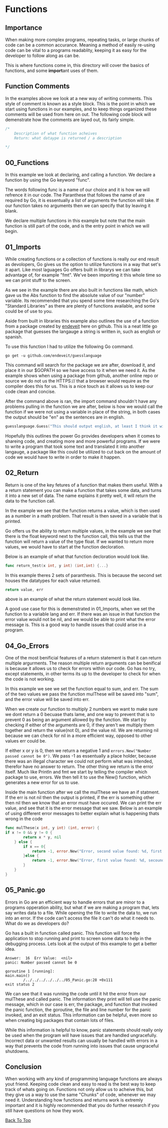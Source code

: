 # Functions

## Importance

When making more complex programs, repeating tasks, or large chunks of code can be a common accurance. Meaning a method of easily re-using code can be vital to a programs readablity, keeping it as easy for the developer to follow along as can be.

This is where functions come in, this directory will cover the basics of functions, and some **import**ant uses of them.

## Function Comments

In the examples above we look at a new way of writing comments. This style of comment is known as a style block. This is the point in which we start using functions in our examples, and to keep things organized these comments will be used from here on out. The following code block will demenstrate how the comments are layed out, its fairly simple.
```go
/*
	Description of what function acheives
	Return: what dataype is returned / a description 

*/
```


## 00_Functions

In this example we look at declaring, and calling a function. We declare a function by using the Go keyword "func".

The words following func is a name of our choice and it is how we will refrence it in our code. The Paranthese that follows the name of are required by Go, it is essentually a list of arguments the function will take. If our function takes no arguments then we can specify that by leaving it blank.

We declare multiple functions in this example but note that the main function is still part of the code, and is the entry point in which we will begin.


## 01_Imports

While creating functions or a collection of functions is really our end result as devolopers, Go gives us the option to utilize functions in a way that set's it apart. Like most laguages Go offers built in librarys we can take advantage of, for example "fmt". We've been importing it this whole time so we can print stuff to the screen. 

As we see in the example there are also built in functions like math, which gave us the Abs function to find the absolute value of our "number" variable. Its recommended that you spend some time researching the Go's "Standard Libraries" as there are plenty of functions available, and some could be of use to you.

Aside from built in libraries this example also outlines the use of a function from a package created by [endeveit](https://github.com/endeveit "endeviet home repo") here on github. This is a neat little go package that guesses the langauge a string is written in, such as english or spanish. 

To use this function I had to utilize the following Go command.

```
go get -u github.com/endeveit/guesslanguage
```

This command will search for the package we are after, download it, and place it in our $GOPATH so we have access to it when we need it. As the example shows when using a package from github, another online repo or source we do not us the HTTPS:// that a browser would require as the compiler does this for us. This is a nice touch as it allows us to keep our code clean and concise.

After the command above is ran, the import command shouldn't have any problems pulling in the function we are after, below is how we would call the function if we were not using a variable in place of the string, in both cases the output should be "en" as the sentences are in english.

```go
guesslanguage.Guess("This should output english, at least I think it will, I and it may do it.")
```

Hopefully this outlines the power Go provides developers when it comes to shareing code, and creating more and more powerful programs. If we were to write a program that took some text and translated it into another langauge, a package like this could be utilized to cut back on the amount of code we would have to write in order to make it happen.


## 02_Return

Return is one of the key fetures of a function that makes them useful. With a a return statement you can make a function that takes some data, and turns it into a new set of data. The name explains it pretty well, it will return the data to the function call.

In the example we see that the function returns a value, which is then used as a number in a math problem. That result is then saved in a variable that is printed.

Go offers us the ability to return multiple values, in the example we see that there is the float keyword next to the function call, this tells us that the function will return a value of the type float. If we wanted to return more values, we would have to start at the function decloration. 

Below is an example of what that function decloration would look like.
```go
func return_test(x int, y int) (int,int) {...}
```

In this example theres 2 sets of paranthesis. This is because the second set houses the datatypes for each value returned.

```go
return value, err
```
above is an example of what the return statement would look like.

A good use case for this is demenstrated in 01_Imports, when we set the function to a variable lang and err. If there was an issue in that function the error value would not be nil, and we would be able to print what the error message is. This is a good way to handle issues that could arise in a program.

## 04_Go_Errors

One of the most benificial features of a return statement is that it can return multiple argurments. The reason multiple return arguments can be benifical is because it allows us to check for errors within our code. Go has no try, except statements, in other terms its up to the developer to check for when the code is not working.

In this example we see we set the function equal to sum, and err. The sum of the two values we pass the function mulThese will be saved into "sum", and the error value will be saved into err.

When we create our function to multiply 2 numbers we want to make sure we dont return a 0 becuase thats lame, and one way to prevent that is to prevent 0 as being an argument allowed by the function. We start by checking if either of the arguments are 0, if they aren't we multiply them together and return the value(not 0), and the value nil. We are returning nil because we can check for nil in a more efficient way, opposed to other values err could be.

If either x or y is 0, then we return a negative 1 and ``` errors.New("Number passed cannot be 0") ```. We pass -1 as essentually a place holder, because there was an illegal character we could not perform what was intended, therefor have no answer to return. The other thing we return is the error itself. Much like Println and fmt we start by telling the compiler which package to use, errors. We then tell it to use the New() function, which generates a new error for us to use. 

Inside the main function after we call the mulThese we have an if statment. If the err is not nil then the output is printed, if the err is something other then nil then we know that an error must have occured. We can print the err value, and see that it is the error message that we saw. Below is an example of using different error messages to better explain what is happening thats wrong in the code

```go
func mulThese(x int, y int) (int, error) {
if x != 0 && y != 0 {
		return x * y, nil
	} else {
		if x == 0{
			return -1, error.New("Error, second value found: %d, first argument is 0", y)
		}else {
			return -1, error.New("Error, first value found: %d, secound argument is 0", x)
		}
	}
}
```

## 05_Panic.go

Errors in Go are an efficient way to handle errors that are minor to a programs opperation ability, but what if we are making a program that, lets say writes data to a file. While opening the file to write the data to, we run into an error. If the code can't access the file it can't do what it needs to. What do we as developers do?

Go has a built in function called panic. This function will force the application to stop running and print to screen some data to help in the debugging process. Lets look at the output of this example to get a better idea.
```
Answer:  16  Err Value:  <nil>
panic: Number passed cannot be 0

goroutine 1 [running]:
main.main()
        /../../../../../../05_Panic.go:28 +0x111
exit status 2
```
We can see that it was running the code until it hit the error from our mulThese and called panic. The information they print will tell use the panic message, which in our case is err, the package, and function that invoked the panic function, the goroutine, the file and line number for the panic invoked, and an exit status. This information can be helpful, even more so when creating big packages that contain lots of files.

While this information is helpful to know, panic statements should really only be used when the program will have issues that are handled ungracefully. Incorrect data or unwanted results can usually be handled with errors in a way that prevents the code from running into issues that cause ungraceful shutdowns.

## Conclusion

When working with any kind of programming language functions are always yout friend. Keeping code clean and easy to read is the best way to keep track of whats going on. Functions not only allow us to acheive this, but they give us a way to use the same "Chunks" of code, whenever we may need it. Understanding how functions and returns work is extremly important and it is highly recommended that you do further research if you still have questions on how they work.

[Back To Top](#functions)